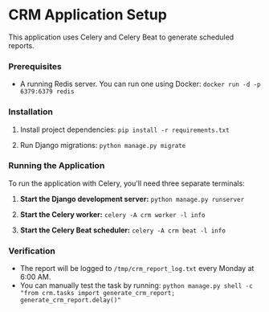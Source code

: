 # CRM Application Setup

This application uses Celery and Celery Beat to generate scheduled reports.

### Prerequisites

- A running Redis server. You can run one using Docker:
  `docker run -d -p 6379:6379 redis`

### Installation

1. Install project dependencies:
   `pip install -r requirements.txt`

2. Run Django migrations:
   `python manage.py migrate`

### Running the Application

To run the application with Celery, you'll need three separate terminals:

1. **Start the Django development server:**
   `python manage.py runserver`

2. **Start the Celery worker:**
   `celery -A crm worker -l info`

3. **Start the Celery Beat scheduler:**
   `celery -A crm beat -l info`

### Verification

- The report will be logged to `/tmp/crm_report_log.txt` every Monday at 6:00 AM.
- You can manually test the task by running:
  `python manage.py shell -c "from crm.tasks import generate_crm_report; generate_crm_report.delay()"`